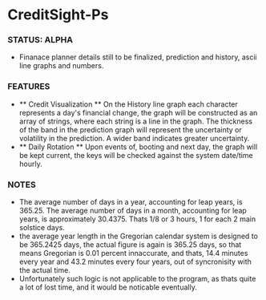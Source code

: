 # CreditSight-Ps

### STATUS: ALPHA
- Finanace planner details still to be finalized, prediction and history, ascii line graphs and numbers.

### FEATURES
- ** Credit Visualization ** On the History line graph each character represents a day's financial change, the graph will be constructed as an array of strings, where each string is a line in the graph. The thickness of the band in the prediction graph will represent the uncertainty or volatility in the prediction. A wider band indicates greater uncertainty.
- ** Daily Rotation ** Upon events of, booting and next day, the graph will be kept current, the keys will be checked against the system date/time hourly.

### NOTES
- The average number of days in a year, accounting for leap years, is 365.25. The average number of days in a month, accounting for leap years, is approximately 30.4375. Thats 1/8 or 3 hours, 1 for each 2 main solstice days. 
- the average year length in the Gregorian calendar system is designed to be 365.2425 days, the actual figure is again is 365.25 days, so that means Gregorian is 0.01 percent innaccurate, and thats, 14.4 minutes every year and 43.2 minutes every four years, out of syncronisity with the actual time.
- Unfortunately such logic is not applicable to the program, as thats quite a lot of lost time, and it would be noticable eventually. 
